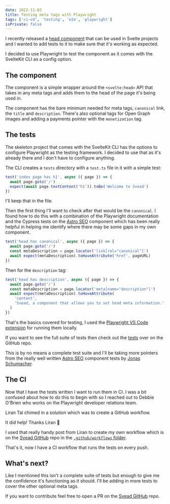 ```yaml
---
date: 2022-11-03
title: Testing meta tags with Playwright
tags: ['ci-cd', 'testing', 'e2e', 'playwright']
isPrivate: false
---
```


<script>
  import { Tweet } from 'sveltekit-embed'
</script>

I recently released a [head component] that can be used in Svelte
projects and I wanted to add tests to it to make sure that it's
working as expected.

I decided to use Playwright to test the component as it comes with the
SvelteKit CLI as a config option.

## The component

The component is a simple wrapper around the `<svelte:head>` API that
takes in any meta tags and adds them to the head of the page it's
being used in.

The component has the bare minimum needed for meta tags, `canonical`
link, the `title` and `description`. There's also optional tags for
Open Graph images and adding a payments pointer with the
`monetization` tag.

## The tests

The skeleton project that comes with the SvelteKit CLI has the options
to configure Playwright as the testing framework. I decided to use
that as it's already there and I don't have to configure anything.

The CLI creates a `tests` directory with a `test.ts` file in it with a
simple test:

```ts
test('index page has h1', async ({ page }) => {
  await page.goto('/')
  expect(await page.textContent('h1')).toBe('Welcome to Svead')
})
```

I'll keep that in the file.

Then the first thing I'll want to check after that would be the
`canonical`. I found how to do this with a combination of the
Playwright documentation and the Cypress tests on the [Astro SEO]
component which has been really helpful in helping me identify where
there may be some gaps in my own component.

```ts
test('head has canonical', async ({ page }) => {
  await page.goto('/')
  const metaDescription = page.locator('link[rel="canonical"]')
  await expect(metaDescription).toHaveAttribute('href', pageURL)
})
```

Then for the `description` tag:

```ts
test('head has description', async ({ page }) => {
  await page.goto('/')
  const metaDescription = page.locator('meta[name="description"]')
  await expect(metaDescription).toHaveAttribute(
    'content',
    'Svead, a component that allows you to set head meta information.'
  )
})
```

That's the basics covered for testing, I used the [Playwright VS Code
extension] for running them locally.

If you want to see the full suite of tests then check out the [tests]
over on the GitHub repo.

This is by no means a complete test suite and I'll be taking more
pointers from the really well written [Astro SEO] component tests by
[Jonas Schumacher].

## The CI

Now that I have the tests written I want to run them in CI. I was a
bit confused about how to do this to begin with so I reached out to
Debbie O'Brien who works on the Playwright developer relations team.

<Tweet tweetLink="spences10/status/1586041756751081472" />

Liran Tal chimed in a solution which was to create a GitHub workflow.

<Tweet tweetLink="liran_tal/status/1586072458171650048" />

It did help! Thanks Liran 🙏

I used that really handy post from Liran to create my own workflow
which is on the [Svead GitHub] repo in the [`.github/workflows`
folder].

That's it, now I have a CI workflow that runs the tests on every push.

## What's next?

Like I mentioned this isn't a complete suite of tests but enough to
give me the confidence it's functioning as it should. I'll be adding
in more tests to cover the other optional meta tags.

If you want to contribute feel free to open a PR on the [Svead GitHub]
repo.

<!-- Links -->

[head component]: https://github.com/spences10/svead
[astro seo]: https://github.com/jonasmerlin/astro-seo/
[playwright vs code extension]:
  https://marketplace.visualstudio.com/items?itemName=ms-playwright.playwright
[tests]: https://github.com/spences10/svead/blob/main/tests/test.ts
[jonas schumacher]: https://github.com/jonasmerlin
[svead github]: https://github.com/spences10/svead
[`.github/workflows` folder]:
  https://github.com/spences10/svead/blob/main/.github/workflows/e2e-ci.yml
